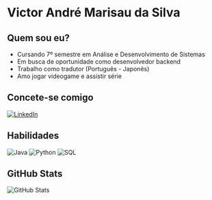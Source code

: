 # Victor André Marisau da Silva

## Quem sou eu?
- Cursando 7º semestre em Análise e Desenvolvimento de Sistemas
- Em busca de oportunidade como desenvolvedor backend
- Trabalho como tradutor (Português - Japonês)
- Amo jogar videogame e assistir série

## Concete-se comigo
[![LinkedIn](https://img.shields.io/badge/LinkedIn-000?style=for-the-badge&logo=linkedin&logoColor=0E76A8)](https://www.linkedin.com/in/victor-marisau-684107114/)


## Habilidades
![Java](https://img.shields.io/badge/Java-000?style=for-the-badge&logo=java)
![Python](https://img.shields.io/badge/Python-000?style=for-the-badge&logo=python)
![SQL](https://img.shields.io/badge/SQL-000?style=for-the-badge&logo=java)

## GitHub Stats
![GitHub Stats](https://github-readme-stats.vercel.app/api?username=vamsilva&theme=transparent&bg_color=000&border_color=30A3DC&show_icons=true&icon_color=30A3DC&title_color=E94D5F&text_color=FFF&&hide_title=true)